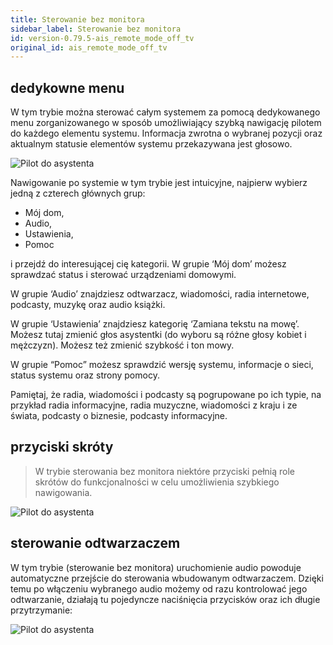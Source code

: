 ```yaml
---
title: Sterowanie bez monitora
sidebar_label: Sterowanie bez monitora
id: version-0.79.5-ais_remote_mode_off_tv
original_id: ais_remote_mode_off_tv
---
```


## dedykowne menu
W tym trybie można sterować całym systemem za pomocą dedykowanego menu zorganizowanego w sposób umożliwiający szybką nawigację pilotem do każdego elementu systemu. Informacja zwrotna o wybranej pozycji oraz aktualnym statusie elementów systemu przekazywana jest głosowo.

![Pilot do asystenta](/AIS-docs/img/en/remote/remote_off_tv_mode.png)


Nawigowanie po systemie w tym trybie jest intuicyjne, najpierw wybierz jedną z czterech głównych grup:

- Mój dom,
- Audio,
- Ustawienia,
- Pomoc

i przejdź do interesującej cię kategorii. W grupie ‘Mój dom’ możesz sprawdzać status i sterować urządzeniami domowymi.

W grupie ‘Audio’ znajdziesz odtwarzacz, wiadomości, radia internetowe, podcasty, muzykę oraz audio książki.

W grupie ‘Ustawienia’ znajdziesz kategorię ‘Zamiana tekstu na mowę’. Możesz tutaj zmienić głos asystentki (do wyboru są różne głosy kobiet i mężczyzn). Możesz też zmienić szybkość i ton mowy.

W grupie “Pomoc” możesz sprawdzić wersję systemu, informacje o sieci, status systemu oraz strony pomocy.

Pamiętaj, że radia, wiadomości i podcasty są pogrupowane po ich typie, na przykład radia informacyjne, radia muzyczne, wiadomości z kraju i ze świata, podcasty o biznesie, podcasty informacyjne.

## przyciski skróty
> W trybie sterowania bez monitora niektóre przyciski pełnią role skrótów do funkcjonalności w celu umożliwienia szybkiego nawigowania.

![Pilot do asystenta](/AIS-docs/img/en/remote/remote_special_keys.png)

## sterowanie odtwarzaczem

W tym trybie (sterowanie bez monitora) uruchomienie audio powoduje automatyczne przejście do sterowania wbudowanym odtwarzaczem. Dzięki temu po włączeniu wybranego audio możemy od razu kontrolować jego odtwarzanie, działają tu pojedyncze naciśnięcia przycisków oraz ich długie przytrzymanie:

![Pilot do asystenta](/AIS-docs/img/en/remote/remote_audio_controle.png)
